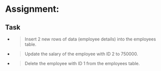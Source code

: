 # Assignment:

## Task
- > Insert 2 new rows of data (employee details) into the employees table.
- > Update the salary of the employee with ID 2 to 750000.
- > Delete the employee with ID 1 from the employees table.
